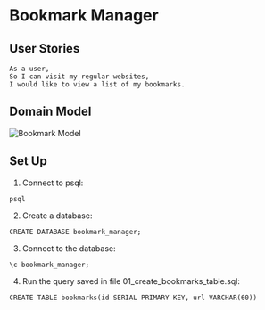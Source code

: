 # Bookmark Manager

## User Stories

```
As a user,
So I can visit my regular websites,
I would like to view a list of my bookmarks.
```

## Domain Model

![Bookmark Model](https://i.imgur.com/B05akBC.png)

## Set Up

1. Connect to psql:
```
psql
```
2. Create a database:
```
CREATE DATABASE bookmark_manager;
```
3. Connect to the database:
```
\c bookmark_manager;
```
4. Run the query saved in file 01_create_bookmarks_table.sql:
```
CREATE TABLE bookmarks(id SERIAL PRIMARY KEY, url VARCHAR(60))
```



